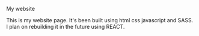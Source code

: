 My website

This is my website page. It's been built using html css javascript and SASS. I plan on rebuilding it in the future using REACT.